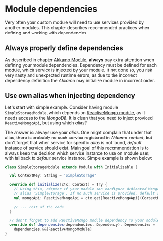 # Module dependencies
Very often your custom module will need to use services provided by another modules. This chapter
describes recommended practices when defining and working with dependencies.

## Always properly define dependencies
As described in chapter [Akkamo Module](../how-it-works/module.md), **always** pay extra attention
when defining your module dependencies. Dependency must be defined for each module, which service
is injected by your module. If not done so, you risk very nasty and unexpected runtime errors, as
due to the incorrect dependency definition the *Akkamo* may initialize module in incorrect order.

## Use own alias when injecting dependency
Let's start with simple example. Consider having module `SimpleStorageModule`, which depends on
[ReactiveMongo module](../modules/reactivemongo-module.md), as it needs access to the *MongoDB*. It
is clean that you need to inject provided `ReactiveMongoApi`, but using which *alias*?

The answer is: always use your *alias*. One might complain that under that alias, there is probably no
such service registered in *Akkamo context*, but don't forget that when service for specific *alias*
is not found, *default* instance of service should exist. Main goal of this recommendation is to
always keep the decision which service instance to use on module user, with fallback to *default*
service instance. Simple example is shown below:

```scala
class SimpleStorageModule extends Module with Initializable {

  val ContextKey: String = "SimpleStorage"

  override def initialize(ctx: Context) = Try {
    // Using this, adopter of your module can configure dedicated MongoDB connection with
    // alias 'SimpleStorage'. If no such service is provided, default service instance is used.
    val mongoApi: ReactiveMongoApi = ctx.get[ReactiveMongoApi](ContextKey)
    
    // ... rest of the code
  }

  // don't forget to add ReactiveMongo module dependency to your module
  override def dependencies(dependencies: Dependency): Dependencies =
    dependencies.&&[ReactiveMongoModule]
}
```